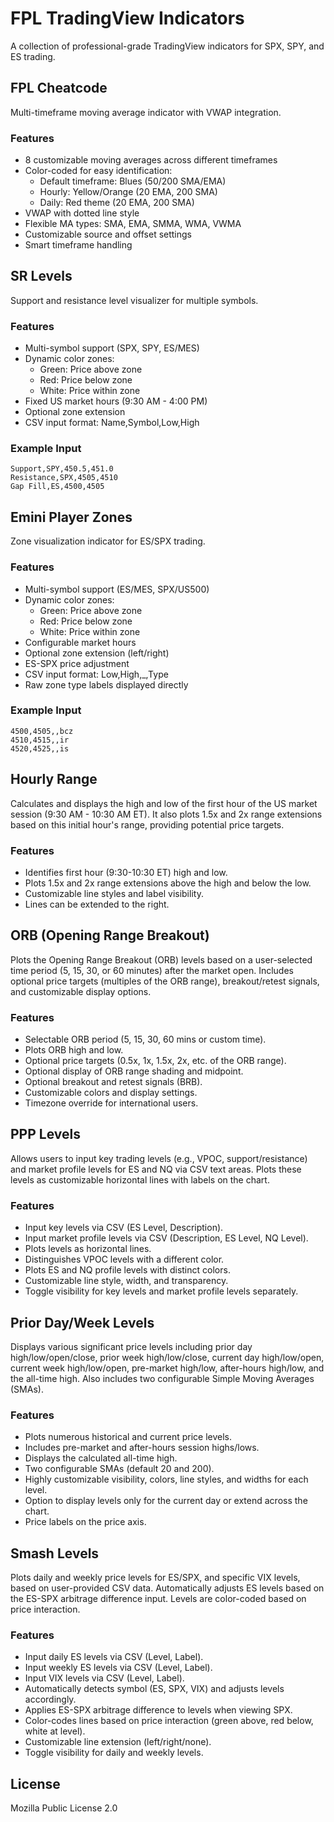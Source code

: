 # FPL TradingView Indicators

A collection of professional-grade TradingView indicators for SPX, SPY, and ES trading.

## FPL Cheatcode

Multi-timeframe moving average indicator with VWAP integration.

### Features
- 8 customizable moving averages across different timeframes
- Color-coded for easy identification:
  - Default timeframe: Blues (50/200 SMA/EMA)
  - Hourly: Yellow/Orange (20 EMA, 200 SMA)
  - Daily: Red theme (20 EMA, 200 SMA)
- VWAP with dotted line style
- Flexible MA types: SMA, EMA, SMMA, WMA, VWMA
- Customizable source and offset settings
- Smart timeframe handling

## SR Levels

Support and resistance level visualizer for multiple symbols.

### Features
- Multi-symbol support (SPX, SPY, ES/MES)
- Dynamic color zones:
  - Green: Price above zone
  - Red: Price below zone
  - White: Price within zone
- Fixed US market hours (9:30 AM - 4:00 PM)
- Optional zone extension
- CSV input format: Name,Symbol,Low,High

### Example Input
```
Support,SPY,450.5,451.0
Resistance,SPX,4505,4510
Gap Fill,ES,4500,4505
```

## Emini Player Zones

Zone visualization indicator for ES/SPX trading.

### Features
- Multi-symbol support (ES/MES, SPX/US500)
- Dynamic color zones:
  - Green: Price above zone
  - Red: Price below zone
  - White: Price within zone
- Configurable market hours
- Optional zone extension (left/right)
- ES-SPX price adjustment
- CSV input format: Low,High,_,Type
- Raw zone type labels displayed directly

### Example Input
```
4500,4505,,bcz
4510,4515,,ir
4520,4525,,is
```

## Hourly Range

Calculates and displays the high and low of the first hour of the US market session (9:30 AM - 10:30 AM ET). It also plots 1.5x and 2x range extensions based on this initial hour's range, providing potential price targets.

### Features
- Identifies first hour (9:30-10:30 ET) high and low.
- Plots 1.5x and 2x range extensions above the high and below the low.
- Customizable line styles and label visibility.
- Lines can be extended to the right.

## ORB (Opening Range Breakout)

Plots the Opening Range Breakout (ORB) levels based on a user-selected time period (5, 15, 30, or 60 minutes) after the market open. Includes optional price targets (multiples of the ORB range), breakout/retest signals, and customizable display options.

### Features
- Selectable ORB period (5, 15, 30, 60 mins or custom time).
- Plots ORB high and low.
- Optional price targets (0.5x, 1x, 1.5x, 2x, etc. of the ORB range).
- Optional display of ORB range shading and midpoint.
- Optional breakout and retest signals (BRB).
- Customizable colors and display settings.
- Timezone override for international users.

## PPP Levels

Allows users to input key trading levels (e.g., VPOC, support/resistance) and market profile levels for ES and NQ via CSV text areas. Plots these levels as customizable horizontal lines with labels on the chart.

### Features
- Input key levels via CSV (ES Level, Description).
- Input market profile levels via CSV (Description, ES Level, NQ Level).
- Plots levels as horizontal lines.
- Distinguishes VPOC levels with a different color.
- Plots ES and NQ profile levels with distinct colors.
- Customizable line style, width, and transparency.
- Toggle visibility for key levels and market profile levels separately.

## Prior Day/Week Levels

Displays various significant price levels including prior day high/low/open/close, prior week high/low/close, current day high/low/open, current week high/low/open, pre-market high/low, after-hours high/low, and the all-time high. Also includes two configurable Simple Moving Averages (SMAs).

### Features
- Plots numerous historical and current price levels.
- Includes pre-market and after-hours session highs/lows.
- Displays the calculated all-time high.
- Two configurable SMAs (default 20 and 200).
- Highly customizable visibility, colors, line styles, and widths for each level.
- Option to display levels only for the current day or extend across the chart.
- Price labels on the price axis.

## Smash Levels

Plots daily and weekly price levels for ES/SPX, and specific VIX levels, based on user-provided CSV data. Automatically adjusts ES levels based on the ES-SPX arbitrage difference input. Levels are color-coded based on price interaction.

### Features
- Input daily ES levels via CSV (Level, Label).
- Input weekly ES levels via CSV (Level, Label).
- Input VIX levels via CSV (Level, Label).
- Automatically detects symbol (ES, SPX, VIX) and adjusts levels accordingly.
- Applies ES-SPX arbitrage difference to levels when viewing SPX.
- Color-codes lines based on price interaction (green above, red below, white at level).
- Customizable line extension (left/right/none).
- Toggle visibility for daily and weekly levels.

## License
Mozilla Public License 2.0
